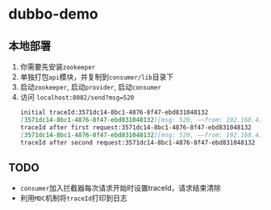# dubbo-demo

## 本地部署
1. 你需要先安装`zookeeper`
2. 单独打包`api`模块，并复制到`consumer/lib`目录下
3. 启动`zookeeper`, 启动`provider`, 启动`consumer`
4. 访问 `localhost:8082/send?msg=520`
    ```markdown
    initial traceId:3571dc14-8bc1-4876-8f47-ebd831048132
    [3571dc14-8bc1-4876-8f47-ebd831048132][msg: 520, ——from: 192.168.4.202:60476]
    traceId after first request:3571dc14-8bc1-4876-8f47-ebd831048132
    [3571dc14-8bc1-4876-8f47-ebd831048132][msg: 520, ——from: 192.168.4.202:60476]
    traceId after second request:3571dc14-8bc1-4876-8f47-ebd831048132
    ```
    
## TODO
- `consumer`加入拦截器每次请求开始时设置traceId，请求结束清除
- 利用`MDC`机制将`traceId`打印到日志